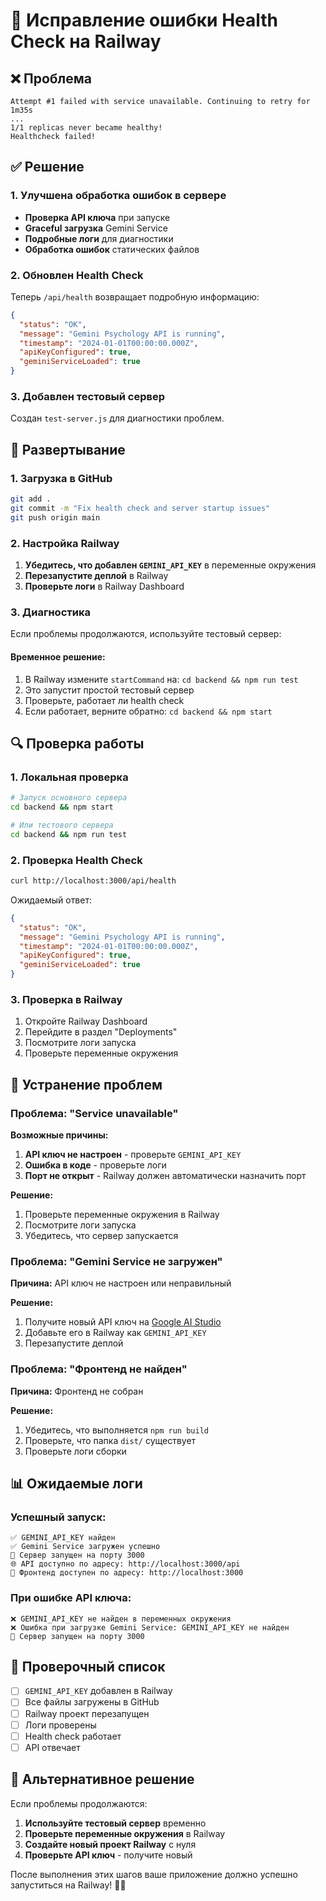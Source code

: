 # 🔧 Исправление ошибки Health Check на Railway

## ❌ Проблема
```
Attempt #1 failed with service unavailable. Continuing to retry for 1m35s
...
1/1 replicas never became healthy!
Healthcheck failed!
```

## ✅ Решение

### 1. Улучшена обработка ошибок в сервере
- **Проверка API ключа** при запуске
- **Graceful загрузка** Gemini Service
- **Подробные логи** для диагностики
- **Обработка ошибок** статических файлов

### 2. Обновлен Health Check
Теперь `/api/health` возвращает подробную информацию:
```json
{
  "status": "OK",
  "message": "Gemini Psychology API is running",
  "timestamp": "2024-01-01T00:00:00.000Z",
  "apiKeyConfigured": true,
  "geminiServiceLoaded": true
}
```

### 3. Добавлен тестовый сервер
Создан `test-server.js` для диагностики проблем.

## 🚀 Развертывание

### 1. Загрузка в GitHub
```bash
git add .
git commit -m "Fix health check and server startup issues"
git push origin main
```

### 2. Настройка Railway
1. **Убедитесь, что добавлен `GEMINI_API_KEY`** в переменные окружения
2. **Перезапустите деплой** в Railway
3. **Проверьте логи** в Railway Dashboard

### 3. Диагностика
Если проблемы продолжаются, используйте тестовый сервер:

#### Временное решение:
1. В Railway измените `startCommand` на: `cd backend && npm run test`
2. Это запустит простой тестовый сервер
3. Проверьте, работает ли health check
4. Если работает, верните обратно: `cd backend && npm start`

## 🔍 Проверка работы

### 1. Локальная проверка
```bash
# Запуск основного сервера
cd backend && npm start

# Или тестового сервера
cd backend && npm run test
```

### 2. Проверка Health Check
```bash
curl http://localhost:3000/api/health
```

Ожидаемый ответ:
```json
{
  "status": "OK",
  "message": "Gemini Psychology API is running",
  "timestamp": "2024-01-01T00:00:00.000Z",
  "apiKeyConfigured": true,
  "geminiServiceLoaded": true
}
```

### 3. Проверка в Railway
1. Откройте Railway Dashboard
2. Перейдите в раздел "Deployments"
3. Посмотрите логи запуска
4. Проверьте переменные окружения

## 🚨 Устранение проблем

### Проблема: "Service unavailable"
**Возможные причины:**
1. **API ключ не настроен** - проверьте `GEMINI_API_KEY`
2. **Ошибка в коде** - проверьте логи
3. **Порт не открыт** - Railway должен автоматически назначить порт

**Решение:**
1. Проверьте переменные окружения в Railway
2. Посмотрите логи запуска
3. Убедитесь, что сервер запускается

### Проблема: "Gemini Service не загружен"
**Причина:** API ключ не настроен или неправильный

**Решение:**
1. Получите новый API ключ на [Google AI Studio](https://makersuite.google.com/app/apikey)
2. Добавьте его в Railway как `GEMINI_API_KEY`
3. Перезапустите деплой

### Проблема: "Фронтенд не найден"
**Причина:** Фронтенд не собран

**Решение:**
1. Убедитесь, что выполняется `npm run build`
2. Проверьте, что папка `dist/` существует
3. Проверьте логи сборки

## 📊 Ожидаемые логи

### Успешный запуск:
```
✅ GEMINI_API_KEY найден
✅ Gemini Service загружен успешно
🚀 Сервер запущен на порту 3000
🌐 API доступно по адресу: http://localhost:3000/api
📱 Фронтенд доступен по адресу: http://localhost:3000
```

### При ошибке API ключа:
```
❌ GEMINI_API_KEY не найден в переменных окружения
❌ Ошибка при загрузке Gemini Service: GEMINI_API_KEY не найден
🚀 Сервер запущен на порту 3000
```

## 🎯 Проверочный список

- [ ] `GEMINI_API_KEY` добавлен в Railway
- [ ] Все файлы загружены в GitHub
- [ ] Railway проект перезапущен
- [ ] Логи проверены
- [ ] Health check работает
- [ ] API отвечает

## 🔄 Альтернативное решение

Если проблемы продолжаются:

1. **Используйте тестовый сервер** временно
2. **Проверьте переменные окружения** в Railway
3. **Создайте новый проект Railway** с нуля
4. **Проверьте API ключ** - получите новый

После выполнения этих шагов ваше приложение должно успешно запуститься на Railway! 🎉🚂
